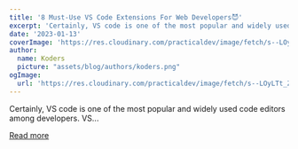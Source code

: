 ```yaml
---
title: '8 Must-Use VS Code Extensions For Web Developers😈'
excerpt: 'Certainly, VS code is one of the most popular and widely used code editors among developers. VS...'
date: '2023-01-13'
coverImage: 'https://res.cloudinary.com/practicaldev/image/fetch/s--LOyLTt_Z--/c_imagga_scale,f_auto,fl_progressive,h_420,q_auto,w_1000/https://dev-to-uploads.s3.amazonaws.com/uploads/articles/792uxf6xwb9bkrj4c811.png'
author:
  name: Koders
  picture: "assets/blog/authors/koders.png"
ogImage:
  url: 'https://res.cloudinary.com/practicaldev/image/fetch/s--LOyLTt_Z--/c_imagga_scale,f_auto,fl_progressive,h_420,q_auto,w_1000/https://dev-to-uploads.s3.amazonaws.com/uploads/articles/792uxf6xwb9bkrj4c811.png'
---
```


Certainly, VS code is one of the most popular and widely used code editors among developers. VS...

[Read more](https://dev.to/arafat4693/8-must-use-vs-code-extensions-for-web-developers-39)
